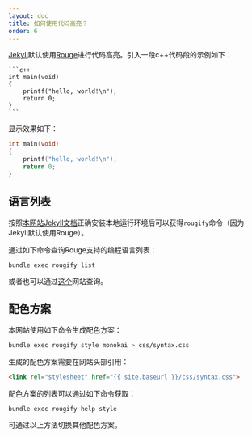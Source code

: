 ```yaml
---
layout: doc
title: 如何使用代码高亮？
order: 6
---
```


[Jekyll](jekyll.html)默认使用[Rouge](https://github.com/rouge-ruby/rouge)进行代码高亮。引入一段c++代码段的示例如下：

```liquid
​```c++
int main(void)
{
	printf("hello, world!\n");
	return 0;
}
​```
```

显示效果如下：

```c++
int main(void)
{
	printf("hello, world!\n");
	return 0;
}
```

## 语言列表

按照[本网站Jekyll文档](jekyll.html)正确安装本地运行环境后可以获得``rougify``命令（因为Jekyll默认使用Rouge）。

通过如下命令查询Rouge支持的编程语言列表：

```shell
bundle exec rougify list
```

或者也可以通过[这个](https://github.com/rouge-ruby/rouge/wiki/List-of-supported-languages-and-lexers)网站查询。

## 配色方案

本网站使用如下命令生成配色方案：

```bash
bundle exec rougify style monokai > css/syntax.css
```

生成的配色方案需要在网站头部引用：

```html
<link rel="stylesheet" href="{{ site.baseurl }}/css/syntax.css">
```

配色方案的列表可以通过如下命令获取：

```
bundle exec rougify help style
```

可通过以上方法切换其他配色方案。